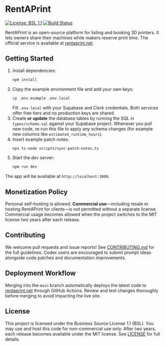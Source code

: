 # RentAPrint

[![License: BSL 1.1](https://img.shields.io/badge/License-BSL--1.1-blue.svg)](LICENSE)
[![Build Status](https://github.com/rentaprint/rentaprint/actions/workflows/ci.yml/badge.svg)](https://github.com/rentaprint/rentaprint/actions/workflows/ci.yml)

RentAPrint is an open-source platform for listing and booking 3D printers. It
lets owners share their machines while makers reserve print time. The official
service is available at [rentaprint.net](https://rentaprint.net).

## Getting Started

1. Install dependencies:
   ```bash
   npm install
   ```
2. Copy the example environment file and add your own keys:
   ```bash
   cp .env.example .env.local
   ```
   Fill `.env.local` with your Supabase and Clerk credentials. Both services offer free tiers and no production keys are shared.
3. Create **or update** the database tables by running the SQL in `types/schema.sql`
   against your Supabase project. Whenever you pull new code, re-run this file to
   apply any schema changes (for example new columns like `estimated_runtime_hours`).
4. Insert example patch notes:
   ```bash
   npx ts-node scripts/sync-patch-notes.ts
   ```
5. Start the dev server:
   ```bash
   npm run dev
   ```

The app will be available at `http://localhost:3000`.

## Monetization Policy

Personal self-hosting is allowed. **Commercial use**&mdash;including resale or
hosting RentAPrint for clients&mdash;is not permitted without a separate
license. Commercial usage becomes allowed when the project switches to the MIT
license two years after each release.

## Contributing

We welcome pull requests and issue reports! See
[CONTRIBUTING.md](.github/CONTRIBUTING.md) for the full guidelines.
Codex users are encouraged to submit prompt ideas alongside code patches and
documentation improvements.

## Deployment Workflow

Merging into the `main` branch automatically deploys the latest code to
[rentaprint.net](https://rentaprint.net) through GitHub Actions. Review and test
changes thoroughly before merging to avoid impacting the live site.

## License

This project is licensed under the Business Source License 1.1 (BSL). You may
use and host this code for non-commercial use only. After two years, each
release becomes available under the MIT license. See
[LICENSE](LICENSE) for full details.
